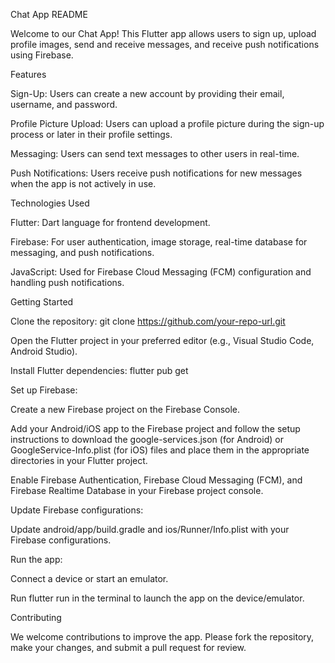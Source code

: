 Chat App README

Welcome to our Chat App! This Flutter app allows users to sign up, upload profile images, send and receive messages, and receive push notifications using Firebase.

Features

Sign-Up: Users can create a new account by providing their email, username, and password.

Profile Picture Upload: Users can upload a profile picture during the sign-up process or later in their profile settings.

Messaging: Users can send text messages to other users in real-time.

Push Notifications: Users receive push notifications for new messages when the app is not actively in use.


Technologies Used

Flutter: Dart language for frontend development.

Firebase: For user authentication, image storage, real-time database for messaging, and push notifications.

JavaScript: Used for Firebase Cloud Messaging (FCM) configuration and handling push notifications.


Getting Started

Clone the repository: git clone https://github.com/your-repo-url.git

Open the Flutter project in your preferred editor (e.g., Visual Studio Code, Android Studio).

Install Flutter dependencies: flutter pub get

Set up Firebase:

Create a new Firebase project on the Firebase Console.

Add your Android/iOS app to the Firebase project and follow the setup instructions to download the google-services.json (for Android) or GoogleService-Info.plist (for iOS) files and place them in the appropriate directories in your Flutter project.

Enable Firebase Authentication, Firebase Cloud Messaging (FCM), and Firebase Realtime Database in your Firebase project console.

Update Firebase configurations:

Update android/app/build.gradle and ios/Runner/Info.plist with your Firebase configurations.

Run the app:

Connect a device or start an emulator.

Run flutter run in the terminal to launch the app on the device/emulator.

Contributing

We welcome contributions to improve the app. Please fork the repository, make your changes, and submit a pull request for review.

